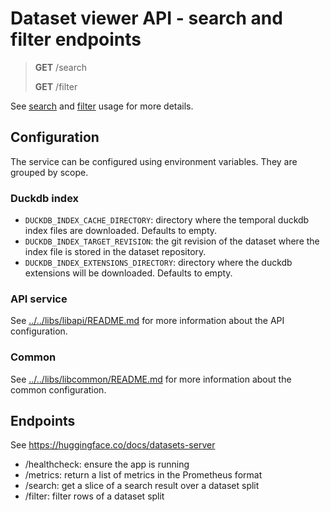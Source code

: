# Dataset viewer API - search and filter endpoints

> **GET** /search
>
> **GET** /filter

See [search](https://huggingface.co/docs/datasets-server/search) and [filter](https://huggingface.co/docs/datasets-server/filter) usage for more details. 

## Configuration

The service can be configured using environment variables. They are grouped by scope.

### Duckdb index

- `DUCKDB_INDEX_CACHE_DIRECTORY`: directory where the temporal duckdb index files are downloaded. Defaults to empty.
- `DUCKDB_INDEX_TARGET_REVISION`: the git revision of the dataset where the index file is stored in the dataset repository.
- `DUCKDB_INDEX_EXTENSIONS_DIRECTORY`: directory where the duckdb extensions will be downloaded. Defaults to empty.

### API service

See [../../libs/libapi/README.md](../../libs/libapi/README.md) for more information about the API configuration.

### Common

See [../../libs/libcommon/README.md](../../libs/libcommon/README.md) for more information about the common configuration.

## Endpoints

See https://huggingface.co/docs/datasets-server

- /healthcheck: ensure the app is running
- /metrics: return a list of metrics in the Prometheus format
- /search: get a slice of a search result over a dataset split
- /filter: filter rows of a dataset split
